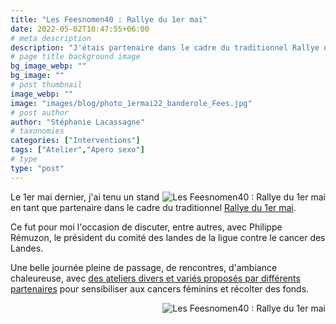 ```yaml
---
title: "Les Feesnomen40 : Rallye du 1er mai"
date: 2022-05-02T10:47:55+06:00
# meta description
description: "J'étais partenaire dans le cadre du traditionnel Rallye du 1er mai."
# page title background image
bg_image_webp: ""
bg_image: ""
# post thumbnail
image_webp: ""
image: "images/blog/photo_1ermai22_banderole_Fees.jpg"
# post author
author: "Stéphanie Lacassagne"
# taxonomies
categories: ["Interventions"]
tags: ["Atelier","Apero sexo"]
# type
type: "post"
---
```


<img src="images/blog/photo_1ermai22_banderole_Fees.jpg" class="img-fluid" alt="Les Feesnomen40 : Rallye du 1er mai" style="float:right;" data-aos="fade-up" loading="lazy" decoding="async">

Le 1er mai dernier, j'ai tenu un stand en tant que partenaire dans le cadre du traditionnel [Rallye du 1er mai](https://www.lesfeesnomen40.com/les-rallyes).

Ce fut pour moi l'occasion de discuter, entre autres, avec Philippe Rémuzon, le président du comité des landes de la ligue contre le cancer des Landes.

Une belle journée pleine de passage, de rencontres, d'ambiance chaleureuse, avec [des ateliers divers et variés proposés par différents partenaires](https://www.lesfeesnomen40.com/c%C3%B4t%C3%A9-psy) pour sensibiliser aux cancers féminins et récolter des fonds. 

<img src="images/blog/photo_1ermai22_Stand_ligue_cancer.jpg" class="img-fluid" alt="Les Feesnomen40 : Rallye du 1er mai" style="float:right;" data-aos="fade-up" loading="lazy" decoding="async">
